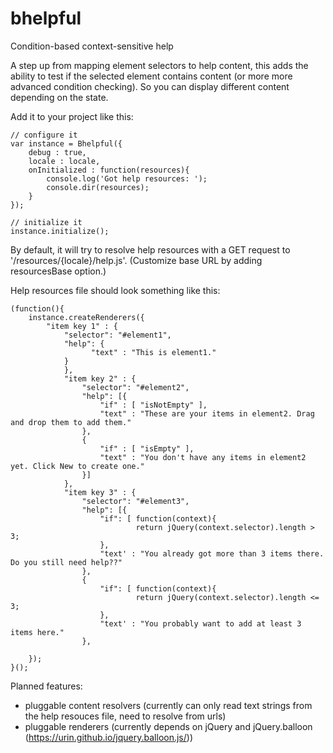 # bhelpful
Condition-based context-sensitive help

A step up from mapping element selectors to help content, this adds the ability to test if the selected element contains content (or more more advanced condition checking). So you can display different content depending on the state.

Add it to your project like this:

	// configure it
	var instance = Bhelpful({
		debug : true,
		locale : locale,
		onInitialized : function(resources){
			console.log('Got help resources: ');
			console.dir(resources);
		}
	});
		
	// initialize it
	instance.initialize();

By default, it will try to resolve help resources with a GET request to '/resources/{locale}/help.js'. (Customize base URL by adding resourcesBase option.)

Help resources file should look something like this:
  
	(function(){
		instance.createRenderers({
			"item key 1" : {
				"selector": "#element1",
				"help": {
				      "text" : "This is element1."
				}
		      	},
		      	"item key 2" : {
		      		"selector": "#element2",
		      		"help": [{
		      			"if" : [ "isNotEmpty" ],
		      			"text" : "These are your items in element2. Drag and drop them to add them."
		      		},
		      		{
		      			"if" : [ "isEmpty" ],
		      			"text" : "You don't have any items in element2 yet. Click New to create one."
		      		}]
		      	},
		      	"item key 3" : {
		      		"selector": "#element3",
		      		"help": [{
		      			"if": [ function(context){
		      					return jQuery(context.selector).length > 3;
		      			},
		      			"text' : "You already got more than 3 items there. Do you still need help??"
		      		},
		      		{
		      			"if": [ function(context){
		      					return jQuery(context.selector).length <= 3;
		      			},
		      			"text' : "You probably want to add at least 3 items here."
		      		},
		      		
		});
  	}();


Planned features: 
* pluggable content resolvers (currently can only read text strings from the help resouces file, need to resolve from urls)
* pluggable renderers (currently depends on jQuery and jQuery.balloon (https://urin.github.io/jquery.balloon.js/))

